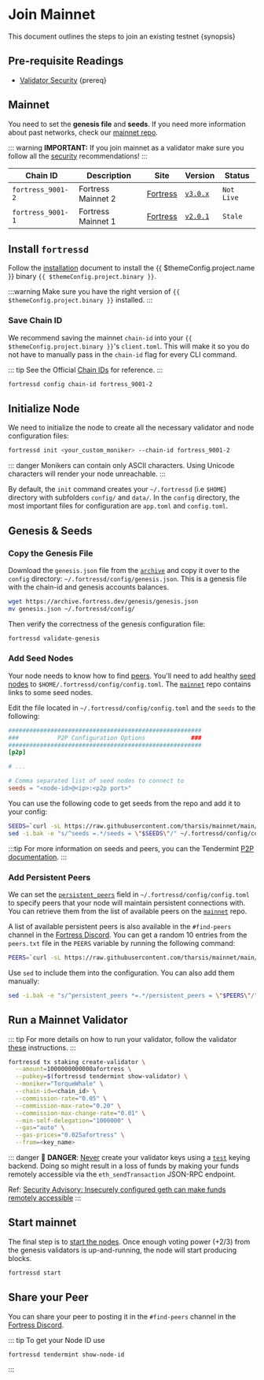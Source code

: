 <!--
order: 3
-->

# Join Mainnet

This document outlines the steps to join an existing testnet {synopsis}

## Pre-requisite Readings

- [Validator Security](./security.md) {prereq}

## Mainnet

You need to set the **genesis file** and **seeds**. If you need more information about past networks, check our [mainnet repo](https://github.com/tharsis/mainnet).

::: warning
**IMPORTANT:** If you join mainnet as a validator make sure you follow all the [security](./security.md) recommendations!
:::

| Chain ID       | Description   | Site                                                               | Version                                               | Status     |
| -------------- | ------------- | ------------------------------------------------------------------ | ----------------------------------------------------- | ---------- |
| `fortress_9001-2` | Fortress Mainnet 2 | [Fortress](https://github.com/tharsis/mainnet/tree/main/fortress_9001-2) | [`v3.0.x`](https://github.com/hardiksa/fortress/releases) | `Not Live` |
| `fortress_9001-1` | Fortress Mainnet 1 | [Fortress](https://github.com/tharsis/mainnet/tree/main/fortress_9001-1) | [`v2.0.1`](https://github.com/hardiksa/fortress/releases/v2.0.1) | `Stale` |

## Install `fortressd`

Follow the [installation](./../quickstart/installation) document to install the {{ $themeConfig.project.name }} binary `{{ $themeConfig.project.binary }}`.

:::warning
Make sure you have the right version of `{{ $themeConfig.project.binary }}` installed.
:::

### Save Chain ID

We recommend saving the mainnet `chain-id` into your `{{ $themeConfig.project.binary }}`'s `client.toml`. This will make it so you do not have to manually pass in the `chain-id` flag for every CLI command.

::: tip
See the Official [Chain IDs](./../technical_concepts/chain_id#official-chain-ids) for reference.
:::

```bash
fortressd config chain-id fortress_9001-2
```

## Initialize Node

We need to initialize the node to create all the necessary validator and node configuration files:

```bash
fortressd init <your_custom_moniker> --chain-id fortress_9001-2
```

::: danger
Monikers can contain only ASCII characters. Using Unicode characters will render your node unreachable.
:::

By default, the `init` command creates your `~/.fortressd` (i.e `$HOME`) directory with subfolders `config/` and `data/`.
In the `config` directory, the most important files for configuration are `app.toml` and `config.toml`.

## Genesis & Seeds

### Copy the Genesis File

Download the `genesis.json` file from the [`archive`](https://archive.fortress.dev/genesis/genesis.json) and copy it over to the `config` directory: `~/.fortressd/config/genesis.json`. This is a genesis file with the chain-id and genesis accounts balances.

```bash
wget https://archive.fortress.dev/genesis/genesis.json
mv genesis.json ~/.fortressd/config/
```

Then verify the correctness of the genesis configuration file:

```bash
fortressd validate-genesis
```

### Add Seed Nodes

Your node needs to know how to find [peers](https://docs.tendermint.com/master/tendermint-core/using-tendermint.html#peers). You'll need to add healthy [seed nodes](https://docs.tendermint.com/master/tendermint-core/using-tendermint.html#seed) to `$HOME/.fortressd/config/config.toml`. The [`mainnet`](https://github.com/tharsis/mainnet) repo contains links to some seed nodes.

Edit the file located in `~/.fortressd/config/config.toml` and the `seeds` to the following:

```toml
#######################################################
###           P2P Configuration Options             ###
#######################################################
[p2p]

# ...

# Comma separated list of seed nodes to connect to
seeds = "<node-id>@<ip>:<p2p port>"
```

You can use the following code to get seeds from the repo and add it to your config:

```bash
SEEDS=`curl -sL https://raw.githubusercontent.com/tharsis/mainnet/main/fortress_9001-2/seeds.txt | awk '{print $1}' | paste -s -d, -`
sed -i.bak -e "s/^seeds =.*/seeds = \"$SEEDS\"/" ~/.fortressd/config/config.toml
```

:::tip
For more information on seeds and peers, you can the Tendermint [P2P documentation](https://docs.tendermint.com/master/spec/p2p/peer.html).
:::

### Add Persistent Peers

We can set the [`persistent_peers`](https://docs.tendermint.com/master/tendermint-core/using-tendermint.html#persistent-peer) field in `~/.fortressd/config/config.toml` to specify peers that your node will maintain persistent connections with. You can retrieve them from the list of
available peers on the [`mainnet`](https://github.com/tharsis/mainnet) repo.

A list of available persistent peers is also available in the `#find-peers` channel in the [Fortress Discord](https://discord.gg/fortress). You can get a random 10 entries from the `peers.txt` file in the `PEERS` variable by running the following command:

```bash
PEERS=`curl -sL https://raw.githubusercontent.com/tharsis/mainnet/main/fortress_9001-2/peers.txt | sort -R | head -n 10 | awk '{print $1}' | paste -s -d, -`
```

Use `sed` to include them into the configuration. You can also add them manually:

```bash
sed -i.bak -e "s/^persistent_peers *=.*/persistent_peers = \"$PEERS\"/" ~/.fortressd/config/config.toml
```

## Run a Mainnet Validator

::: tip
For more details on how to run your validator, follow the validator [these](./setup/run_validator.md) instructions.
:::

```bash
fortressd tx staking create-validator \
  --amount=1000000000000afortress \
  --pubkey=$(fortressd tendermint show-validator) \
  --moniker="TorqueWhale" \
  --chain-id=<chain_id> \
  --commission-rate="0.05" \
  --commission-max-rate="0.20" \
  --commission-max-change-rate="0.01" \
  --min-self-delegation="1000000" \
  --gas="auto" \
  --gas-prices="0.025afortress" \
  --from=<key_name>
```

::: danger
🚨 **DANGER**: <u>Never</u> create your validator keys using a [`test`](./../guides/keys-wallets/keyring.md#testing) keying backend. Doing so might result in a loss of funds by making your funds remotely accessible via the `eth_sendTransaction` JSON-RPC endpoint.

Ref: [Security Advisory: Insecurely configured geth can make funds remotely accessible](https://blog.ethereum.org/2015/08/29/security-alert-insecurely-configured-geth-can-make-funds-remotely-accessible/)
:::

## Start mainnet

The final step is to [start the nodes](./quickstart/run_node#start-node). Once enough voting power (+2/3) from the genesis validators is up-and-running, the node will start producing blocks.

```bash
fortressd start
```

## Share your Peer

You can share your peer to posting it in the `#find-peers` channel in the [Fortress Discord](https://discord.gg/fortress).

::: tip
To get your Node ID use

```bash
fortressd tendermint show-node-id
```

:::

